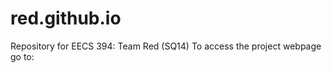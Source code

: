 red.github.io
=============
Repository for EECS 394: Team Red (SQ14)
To access the project webpage go to: 